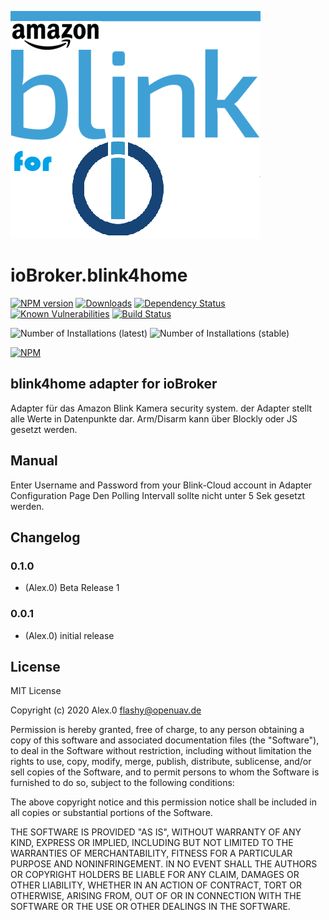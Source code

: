 ![Logo](admin/blink4home.png)
# ioBroker.blink4home

[![NPM version](http://img.shields.io/npm/v/iobroker.blink4home.svg)](https://www.npmjs.com/package/iobroker.blink4home)
[![Downloads](https://img.shields.io/npm/dm/iobroker.blink4home.svg)](https://www.npmjs.com/package/iobroker.blink4home)
[![Dependency Status](https://img.shields.io/david/Flashy-GER/iobroker.blink4home.svg)](https://david-dm.org/Flashy-GER/iobroker.blink4home)
[![Known Vulnerabilities](https://snyk.io/test/github/Flashy-GER/ioBroker.blink4home/badge.svg)](https://snyk.io/test/github/Flashy-GER/ioBroker.blink4home)
[![Build Status](https://travis-ci.com/Flashy-GER/ioBroker.blink4home.svg?branch=master)](https://travis-ci.com/Flashy-GER/ioBroker.blink4home)

![Number of Installations (latest)](http://iobroker.live/badges/blink4home-installed.svg)
![Number of Installations (stable)](http://iobroker.live/badges/blink4home-stable.svg)

[![NPM](https://nodei.co/npm/iobroker.blink4home.png?downloads=true)](https://nodei.co/npm/iobroker.blink4home/)

## blink4home adapter for ioBroker

Adapter für das Amazon Blink Kamera security system.
der Adapter stellt alle Werte in Datenpunkte dar. 
Arm/Disarm kann über Blockly oder JS gesetzt werden.

## Manual

Enter Username and Password from your Blink-Cloud account in Adapter Configuration Page
Den Polling Intervall sollte nicht unter 5 Sek gesetzt werden.

## Changelog

### 0.1.0
* (Alex.0) Beta Release 1
### 0.0.1
* (Alex.0) initial release

## License
MIT License

Copyright (c) 2020 Alex.0 <flashy@openuav.de>

Permission is hereby granted, free of charge, to any person obtaining a copy
of this software and associated documentation files (the "Software"), to deal
in the Software without restriction, including without limitation the rights
to use, copy, modify, merge, publish, distribute, sublicense, and/or sell
copies of the Software, and to permit persons to whom the Software is
furnished to do so, subject to the following conditions:

The above copyright notice and this permission notice shall be included in all
copies or substantial portions of the Software.

THE SOFTWARE IS PROVIDED "AS IS", WITHOUT WARRANTY OF ANY KIND, EXPRESS OR
IMPLIED, INCLUDING BUT NOT LIMITED TO THE WARRANTIES OF MERCHANTABILITY,
FITNESS FOR A PARTICULAR PURPOSE AND NONINFRINGEMENT. IN NO EVENT SHALL THE
AUTHORS OR COPYRIGHT HOLDERS BE LIABLE FOR ANY CLAIM, DAMAGES OR OTHER
LIABILITY, WHETHER IN AN ACTION OF CONTRACT, TORT OR OTHERWISE, ARISING FROM,
OUT OF OR IN CONNECTION WITH THE SOFTWARE OR THE USE OR OTHER DEALINGS IN THE
SOFTWARE.